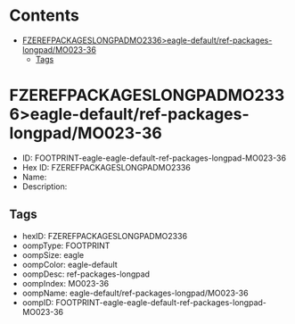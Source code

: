 



Contents
========

* [FZEREFPACKAGESLONGPADMO2336>eagle-default/ref-packages-longpad/MO023-36](#fzerefpackageslongpadmo2336eagle-defaultref-packages-longpadmo023-36)
	* [Tags](#tags)

# FZEREFPACKAGESLONGPADMO2336>eagle-default/ref-packages-longpad/MO023-36

- ID: FOOTPRINT-eagle-eagle-default-ref-packages-longpad-MO023-36
- Hex ID: FZEREFPACKAGESLONGPADMO2336
- Name: 
- Description: 

## Tags

- hexID: FZEREFPACKAGESLONGPADMO2336
- oompType: FOOTPRINT
- oompSize: eagle
- oompColor: eagle-default
- oompDesc: ref-packages-longpad
- oompIndex: MO023-36
- oompName: eagle-default/ref-packages-longpad/MO023-36
- oompID: FOOTPRINT-eagle-eagle-default-ref-packages-longpad-MO023-36
